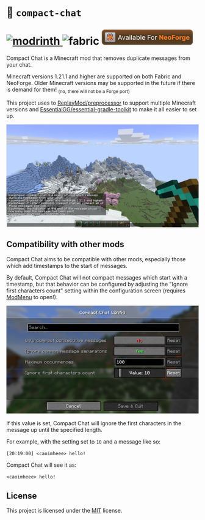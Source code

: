 <h1>
💬 <code>compact-chat</code>
<p></p>
<div>
    <a href="https://modrinth.com/mod/compact-chat">
        <img alt="modrinth" height="40" src="https://cdn.jsdelivr.net/npm/@intergrav/devins-badges@3/assets/compact/available/modrinth_vector.svg">
    </a>
    <img alt="fabric" height="40" src="https://cdn.jsdelivr.net/npm/@intergrav/devins-badges@3/assets/compact/supported/fabric_vector.svg">
    <img alt="fabric" height="40" src="https://raw.githubusercontent.com/Hyperbole-Devs/vectors/8494ec1ac495cfb481dc7e458356325510933eb0/assets/compact/supported/neoforge_vector.svg">
</div>
</h1>

Compact Chat is a Minecraft mod that removes duplicate messages from your chat.

Minecraft versions 1.21.1 and higher are supported on both Fabric and NeoForge. Older Minecraft versions may be
supported in the future if there is demand for them! <sub>(no, there will not be a Forge
port)</sb>

This project uses to [ReplayMod/preprocessor](https://github.com/ReplayMod/preprocessor/) to support multiple Minecraft
versions and [EssentialGG/essential-gradle-toolkit](https://github.com/essentialgg/essential-gradle-toolkit) to make it
all easier to set up.

![A screenshot of the Minecraft chat, showing compact-chat compacting multiple messages into a single line](.github/screenshot.png)

## Compatibility with other mods

Compact Chat aims to be compatible with other mods, especially those which add timestamps to the start of messages.

By default, Compact Chat will not compact messages which start with a timestamp, but that behavior can be configured
by adjusting the "Ignore first characters count" setting within the configuration screen (requires
[ModMenu](https://modrinth.com/mod/modmenu) to open!).

![A screenshot of the Compact Chat configuration screen, showing the "Ignore first characters count" option set to '10'](.github/ignore-first-characters.png)

If this value is set, Compact Chat will ignore the first characters in the message up until the specified length.

For example, with the setting set to `10` and a message like so:

```
[20:19:00] <caoimheee> hello!
```

Compact Chat will see it as:

```
<caoimheee> hello!
```

## License

This project is licensed under the [MIT](./LICENSE) license.
